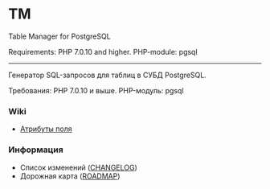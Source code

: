# TM

Table Manager for PostgreSQL

Requirements: PHP 7.0.10 and higher. PHP-module: pgsql

-------------------------------------------------------------------------------------

Генератор SQL-запросов для таблиц в СУБД PostgreSQL.

Требования: PHP 7.0.10 и выше. PHP-модуль: pgsql

### Wiki
- [Атрибуты поля](https://github.com/hharek/tm/wiki/%D0%90%D1%82%D1%80%D0%B8%D0%B1%D1%83%D1%82%D1%8B-%D0%BF%D0%BE%D0%BB%D1%8F)

### Информация
- Список изменений ([CHANGELOG](https://github.com/hharek/tm/wiki/CHANGELOG))
- Дорожная карта ([ROADMAP](https://github.com/hharek/tm/wiki/ROADMAP))

